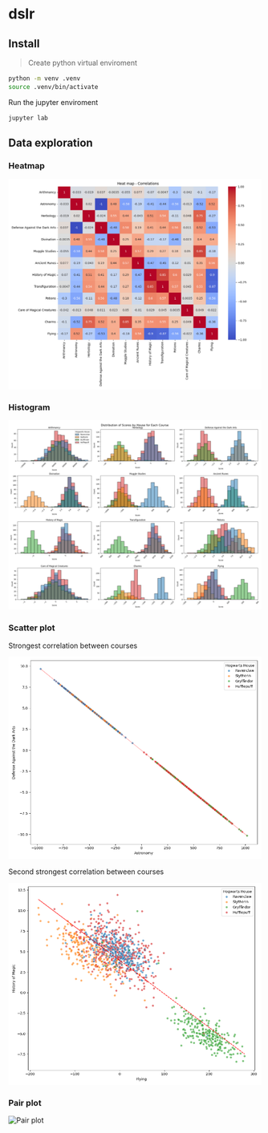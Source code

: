 # dslr

## Install

> Create python virtual enviroment

```bash
python -m venv .venv
source .venv/bin/activate
```

Run the jupyter enviroment

```bash
jupyter lab
```

## Data exploration

### Heatmap

![Heatmap](output/heatmap.png)

### Histogram

![Histogram](output/histogram.png)

### Scatter plot

Strongest correlation between courses

![Scatter plot](output/scatter_plot.png)

Second strongest correlation between courses

![Scatter plot](output/scatter_plot_2.png)

### Pair plot

![Pair plot](output/pair_plot.png)